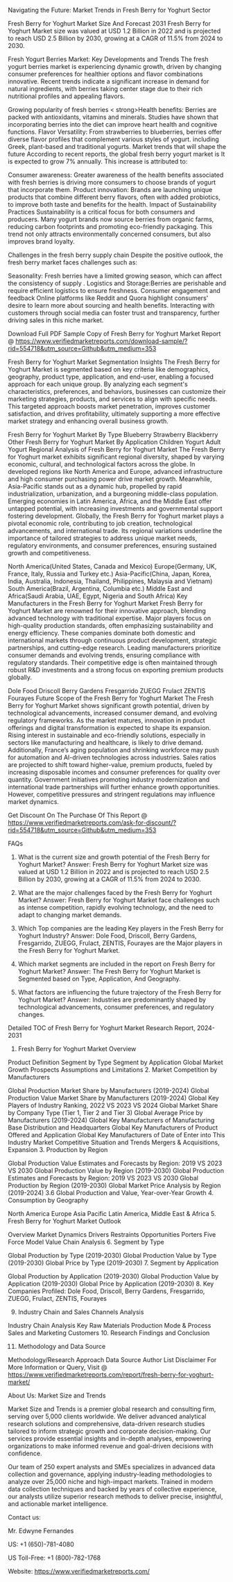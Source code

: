 Navigating the Future: Market Trends in Fresh Berry for Yoghurt Sector


Fresh Berry for Yoghurt Market Size And Forecast 2031
Fresh Berry for Yoghurt Market size was valued at USD 1.2 Billion in 2022 and is projected to reach USD 2.5 Billion by 2030, growing at a CAGR of 11.5% from 2024 to 2030.

Fresh Yogurt Berries Market: Key Developments and Trends
The fresh yogurt berries market is experiencing dynamic growth, driven by changing consumer preferences for healthier options and flavor combinations innovative. Recent trends indicate a significant increase in demand for natural ingredients, with berries taking center stage due to their rich nutritional profiles and appealing flavors.

Growing popularity of fresh berries
< strong>Health benefits: Berries are packed with antioxidants, vitamins and minerals. Studies have shown that incorporating berries into the diet can improve heart health and cognitive functions.
Flavor Versatility: From strawberries to blueberries, berries offer diverse flavor profiles that complement various styles of yogurt. including Greek, plant-based and traditional yogurts.
Market trends that will shape the future
According to recent reports, the global fresh berry yogurt market is It is expected to grow 7% annually. This increase is attributed to:

Consumer awareness: Greater awareness of the health benefits associated with fresh berries is driving more consumers to choose brands of yogurt that incorporate them.
Product innovation: Brands are launching unique products that combine different berry flavors, often with added probiotics, to improve both taste and benefits for the health.
Impact of Sustainability Practices
Sustainability is a critical focus for both consumers and producers. Many yogurt brands now source berries from organic farms, reducing carbon footprints and promoting eco-friendly packaging. This trend not only attracts environmentally concerned consumers, but also improves brand loyalty.

Challenges in the fresh berry supply chain
Despite the positive outlook, the fresh berry market faces challenges such as:

Seasonality: Fresh berries have a limited growing season, which can affect the consistency of supply .
Logistics and Storage:Berries are perishable and require efficient logistics to ensure freshness.
Consumer engagement and feedback
Online platforms like Reddit and Quora highlight consumers' desire to learn more about sourcing and health benefits. Interacting with customers through social media can foster trust and transparency, further driving sales in this niche market.

Download Full PDF Sample Copy of Fresh Berry for Yoghurt Market Report @ https://www.verifiedmarketreports.com/download-sample/?rid=554718&utm_source=Github&utm_medium=353

Fresh Berry for Yoghurt Market Segmentation Insights
The Fresh Berry for Yoghurt Market is segmented based on key criteria like demographics, geography, product type, application, and end-user, enabling a focused approach for each unique group. By analyzing each segment's characteristics, preferences, and behaviors, businesses can customize their marketing strategies, products, and services to align with specific needs. This targeted approach boosts market penetration, improves customer satisfaction, and drives profitability, ultimately supporting a more effective market strategy and enhancing overall business growth.

Fresh Berry for Yoghurt Market By Type
Blueberry
Strawberry
Blackberry
Other
Fresh Berry for Yoghurt Market By Application
Children Yogurt
Adult Yogurt
Regional Analysis of Fresh Berry for Yoghurt Market
The Fresh Berry for Yoghurt market exhibits significant regional diversity, shaped by varying economic, cultural, and technological factors across the globe. In developed regions like North America and Europe, advanced infrastructure and high consumer purchasing power drive market growth. Meanwhile, Asia-Pacific stands out as a dynamic hub, propelled by rapid industrialization, urbanization, and a burgeoning middle-class population. Emerging economies in Latin America, Africa, and the Middle East offer untapped potential, with increasing investments and governmental support fostering development. Globally, the Fresh Berry for Yoghurt market plays a pivotal economic role, contributing to job creation, technological advancements, and international trade. Its regional variations underline the importance of tailored strategies to address unique market needs, regulatory environments, and consumer preferences, ensuring sustained growth and competitiveness.

North America(United States, Canada and Mexico)
Europe(Germany, UK, France, Italy, Russia and Turkey etc.)
Asia-Pacific(China, Japan, Korea, India, Australia, Indonesia, Thailand, Philippines, Malaysia and Vietnam)
South America(Brazil, Argentina, Columbia etc.)
Middle East and Africa(Saudi Arabia, UAE, Egypt, Nigeria and South Africa)
Key Manufacturers in the Fresh Berry for Yoghurt Market
Fresh Berry for Yoghurt Market are renowned for their innovative approach, blending advanced technology with traditional expertise. Major players focus on high-quality production standards, often emphasizing sustainability and energy efficiency. These companies dominate both domestic and international markets through continuous product development, strategic partnerships, and cutting-edge research. Leading manufacturers prioritize consumer demands and evolving trends, ensuring compliance with regulatory standards. Their competitive edge is often maintained through robust R&D investments and a strong focus on exporting premium products globally.

Dole Food
Driscoll
Berry Gardens
Fresgarrido
ZUEGG
Frulact
ZENTIS
Fourayes
Future Scope of the Fresh Berry for Yoghurt Market
The Fresh Berry for Yoghurt Market shows significant growth potential, driven by technological advancements, increased consumer demand, and evolving regulatory frameworks. As the market matures, innovation in product offerings and digital transformation is expected to shape its expansion. Rising interest in sustainable and eco-friendly solutions, especially in sectors like manufacturing and healthcare, is likely to drive demand. Additionally, France’s aging population and shrinking workforce may push for automation and AI-driven technologies across industries. Sales ratios are projected to shift toward higher-value, premium products, fueled by increasing disposable incomes and consumer preferences for quality over quantity. Government initiatives promoting industry modernization and international trade partnerships will further enhance growth opportunities. However, competitive pressures and stringent regulations may influence market dynamics.

Get Discount On The Purchase Of This Report @ https://www.verifiedmarketreports.com/ask-for-discount/?rid=554718&utm_source=Github&utm_medium=353

FAQs
1. What is the current size and growth potential of the Fresh Berry for Yoghurt Market?
Answer: Fresh Berry for Yoghurt Market size was valued at USD 1.2 Billion in 2022 and is projected to reach USD 2.5 Billion by 2030, growing at a CAGR of 11.5% from 2024 to 2030.

2. What are the major challenges faced by the Fresh Berry for Yoghurt Market?
Answer: Fresh Berry for Yoghurt Market face challenges such as intense competition, rapidly evolving technology, and the need to adapt to changing market demands.

3. Which Top companies are the leading Key players in the Fresh Berry for Yoghurt Industry?
Answer: Dole Food, Driscoll, Berry Gardens, Fresgarrido, ZUEGG, Frulact, ZENTIS, Fourayes are the Major players in the Fresh Berry for Yoghurt Market.

4. Which market segments are included in the report on Fresh Berry for Yoghurt Market?
Answer: The Fresh Berry for Yoghurt Market is Segmented based on Type, Application, And Geography.

5. What factors are influencing the future trajectory of the Fresh Berry for Yoghurt Market?
Answer: Industries are predominantly shaped by technological advancements, consumer preferences, and regulatory changes.

Detailed TOC of Fresh Berry for Yoghurt Market Research Report, 2024-2031
1. Fresh Berry for Yoghurt Market Overview

Product Definition
Segment by Type
Segment by Application
Global Market Growth Prospects
Assumptions and Limitations
2. Market Competition by Manufacturers

Global Production Market Share by Manufacturers (2019-2024)
Global Production Value Market Share by Manufacturers (2019-2024)
Global Key Players of Industry Ranking, 2022 VS 2023 VS 2024
Global Market Share by Company Type (Tier 1, Tier 2 and Tier 3)
Global Average Price by Manufacturers (2019-2024)
Global Key Manufacturers of Manufacturing Base Distribution and Headquarters
Global Key Manufacturers of Product Offered and Application
Global Key Manufacturers of Date of Enter into This Industry
Market Competitive Situation and Trends
Mergers & Acquisitions, Expansion
3. Production by Region

Global Production Value Estimates and Forecasts by Region: 2019 VS 2023 VS 2030
Global Production Value by Region (2019-2030)
Global Production Estimates and Forecasts by Region: 2019 VS 2023 VS 2030
Global Production by Region (2019-2030)
Global Market Price Analysis by Region (2019-2024) 3.6 Global Production and Value, Year-over-Year Growth
4. Consumption by Geography

North America
Europe
Asia Pacific
Latin America, Middle East & Africa
5. Fresh Berry for Yoghurt Market Outlook

Overview
Market Dynamics
Drivers
Restraints
Opportunities
Porters Five Force Model
Value Chain Analysis 
6. Segment by Type

Global Production by Type (2019-2030)
Global Production Value by Type (2019-2030)
Global Price by Type (2019-2030)
7. Segment by Application

Global Production by Application (2019-2030)
Global Production Value by Application (2019-2030)
Global Price by Application (2019-2030)
8. Key Companies Profiled: Dole Food, Driscoll, Berry Gardens, Fresgarrido, ZUEGG, Frulact, ZENTIS, Fourayes

9. Industry Chain and Sales Channels Analysis

Industry Chain Analysis
Key Raw Materials
Production Mode & Process
Sales and Marketing
Customers
10. Research Findings and Conclusion

11. Methodology and Data Source

Methodology/Research Approach
Data Source
Author List
Disclaimer
For More Information or Query, Visit @ https://www.verifiedmarketreports.com/report/fresh-berry-for-yoghurt-market/

About Us: Market Size and Trends

Market Size and Trends is a premier global research and consulting firm, serving over 5,000 clients worldwide. We deliver advanced analytical research solutions and comprehensive, data-driven research studies tailored to inform strategic growth and corporate decision-making. Our services provide essential insights and in-depth analyses, empowering organizations to make informed revenue and goal-driven decisions with confidence.

Our team of 250 expert analysts and SMEs specializes in advanced data collection and governance, applying industry-leading methodologies to analyze over 25,000 niche and high-impact markets. Trained in modern data collection techniques and backed by years of collective experience, our analysts utilize superior research methods to deliver precise, insightful, and actionable market intelligence.

Contact us:

Mr. Edwyne Fernandes

US: +1 (650)-781-4080

US Toll-Free: +1 (800)-782-1768

Website: https://www.verifiedmarketreports.com/
